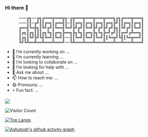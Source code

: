 ### Hi there 👋

<pre align="center">
───╔╗──╔╗╔═══╦═══╦╗─╔╦═══╦═══╦═══╦═══╗╔╗╔═══╦═══╗
───║║─╔╝║║╔═╗║╔══╣║─║║╔═╗║╔═╗║╔═╗║╔═╗╠╝║║╔═╗║╔═╗║
╔══╣╚═╬╗║╚╝╔╝║╚══╣╚═╝╠╝╔╝║╚═╝╠╝╔╝╠╝╔╝╠╗║╚╝╔╝║╚═╝║
║╔╗║╔╗║║║╔╗╚╗║╔═╗╠══╗╠╗╚╗║╔═╗╠╗╚╗╠═╝╔╝║║╔═╝╔╩══╗║
║╔╗║╚╝╠╝╚╣╚═╝║╚═╝║──║║╚═╝║╚═╝║╚═╝║║╚═╦╝╚╣║╚═╦══╝║
╚╝╚╩══╩══╩═══╩═══╝──╚╩═══╩═══╩═══╩═══╩══╩═══╩═══╝
</pre>
- 🔭 I’m currently working on ...
- 🌱 I’m currently learning ...
- 👯 I’m looking to collaborate on ...
- 🤔 I’m looking for help with ...
- 💬 Ask me about ...
- 📫 How to reach me: ...
- 😄 Pronouns: ...
- ⚡ Fun fact: ...



<!--
下面是统计面板
-->

![](https://github-readme-stats-ab13643832129.vercel.app/api?username=ab13643832129&show_icons=true&theme=tokyonight)


<!--
访问量数字
-->

![Visitor Count](https://profile-counter.glitch.me/ab13643832129/count.svg)


<!--            语言分类        -->
[![Top Langs](https://github-readme-stats-ab13643832129.vercel.app/api/top-langs/?username=ab13643832129&layout=compact&theme=tokyonight)](https://github.com/ab13643832129/github-readme-stats)




<!--           30天的github activity graph           -->


[![Ashutosh's github activity graph](https://github-readme-activity-graph.vercel.app/graph?username=ab13643832129&theme=react-dark)](https://github.com/ab13643832129/github-readme-activity-graph)
